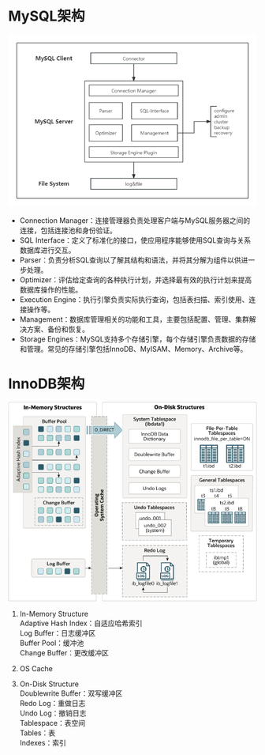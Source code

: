 # MySQL架构
![MySQL架构](../image/MySQL/MySQL架构.png)

- Connection Manager：连接管理器负责处理客户端与MySQL服务器之间的连接，包括连接池和身份验证。
- SQL Interface：定义了标准化的接口，使应用程序能够使用SQL查询与关系数据库进行交互。
- Parser：负责分析SQL查询以了解其结构和语法，并将其分解为组件以供进一步处理。
- Optimizer：评估给定查询的各种执行计划，并选择最有效的执行计划来提高数据库操作的性能。
- Execution Engine：执行引擎负责实际执行查询，包括表扫描、索引使用、连接操作等。
- Management：数据库管理相关的功能和工具，主要包括配置、管理、集群解决方案、备份和恢复。
- Storage Engines：MySQL支持多个存储引擎，每个存储引擎负责数据的存储和管理。常见的存储引擎包括InnoDB、MyISAM、Memory、Archive等。

# InnoDB架构
![InnoDB架构](../image/MySQL/innodb-architecture-5-7.png)

1. In-Memory Structure  
Adaptive Hash Index：自适应哈希索引  
Log Buffer：日志缓冲区  
Buffer Pool：缓冲池  
Change Buffer：更改缓冲区

2. OS Cache

3. On-Disk Structure  
Doublewrite Buffer：双写缓冲区  
Redo Log：重做日志  
Undo Log：撤销日志  
Tablespace：表空间  
Tables：表  
Indexes：索引